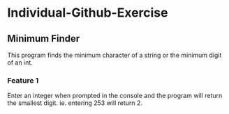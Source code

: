 # Individual-Github-Exercise

## Minimum Finder

This program finds the minimum character of a string or the minimum digit of an int.

### Feature 1

Enter an integer when prompted in the console and the program will return the smallest digit. ie. entering 253 will return 2.
